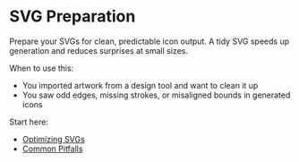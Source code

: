 # SVG Preparation

Prepare your SVGs for clean, predictable icon output. A tidy SVG speeds up generation and reduces surprises at small sizes.

When to use this:
- You imported artwork from a design tool and want to clean it up
- You saw odd edges, missing strokes, or misaligned bounds in generated icons

Start here:
- [Optimizing SVGs](optimizing-svgs.md)
- [Common Pitfalls](common-pitfalls.md)
